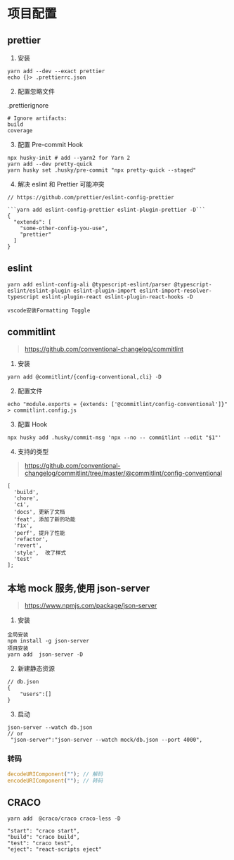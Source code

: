 # 项目配置

## prettier

1. 安装

```shell
yarn add --dev --exact prettier
echo {}> .prettierrc.json
```

2. 配置忽略文件

.prettierignore

```t
# Ignore artifacts:
build
coverage
```

3. 配置 Pre-commit Hook

```shell
npx husky-init # add --yarn2 for Yarn 2
yarn add --dev pretty-quick
yarn husky set .husky/pre-commit "npx pretty-quick --staged"

```

4. 解决 eslint 和 Prettier 可能冲突

````
// https://github.com/prettier/eslint-config-prettier

```yarn add eslint-config-prettier eslint-plugin-prettier -D```
{
  "extends": [
    "some-other-config-you-use",
    "prettier"
  ]
}
````

## eslint

```
yarn add eslint-config-ali @typescript-eslint/parser @typescript-eslint/eslint-plugin eslint-plugin-import eslint-import-resolver-typescript eslint-plugin-react eslint-plugin-react-hooks -D
```

```
vscode安装Formatting Toggle
```

## commitlint

> https://github.com/conventional-changelog/commitlint

1. 安装

```shell
yarn add @commitlint/{config-conventional,cli} -D
```

2. 配置文件

```shell
echo "module.exports = {extends: ['@commitlint/config-conventional']}" > commitlint.config.js
```

3. 配置 Hook

```shell
npx husky add .husky/commit-msg 'npx --no -- commitlint --edit "$1"'
```

4. 支持的类型

> https://github.com/conventional-changelog/commitlint/tree/master/@commitlint/config-conventional

```
[
  'build',
  'chore',
  'ci',
  'docs', 更新了文档
  'feat', 添加了新的功能
  'fix',
  'perf', 提升了性能
  'refactor',
  'revert',
  'style',  改了样式
  'test'
];
```

## 本地 mock 服务,使用 json-server

> https://www.npmjs.com/package/json-server

1. 安装

```shell
全局安装
npm install -g json-server
项目安装
yarn add  json-server -D
```

2. 新建静态资源

```
// db.json
{
    "users":[]
}
```

3. 启动

```shell
json-server --watch db.json
// or
 "json-server":"json-server --watch mock/db.json --port 4000",
```

### 转码

```js
decodeURIComponent(""); // 解码
encodeURIComponent(""); // 转码
```

## CRACO

```
yarn add  @craco/craco craco-less -D
```

```
"start": "craco start",
"build": "craco build",
"test": "craco test",
"eject": "react-scripts eject"
```
